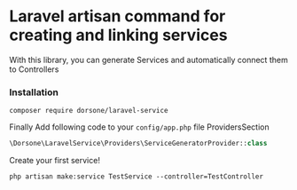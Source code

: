 # Laravel artisan command for creating and linking services
With this library, you can generate Services and automatically connect them to Controllers

### Installation

```console
composer require dorsone/laravel-service
```

Finally
Add following code to your ```config/app.php``` file ProvidersSection
```php
\Dorsone\LaravelService\Providers\ServiceGeneratorProvider::class
```

Create your first service!

```console
php artisan make:service TestService --controller=TestController
```
